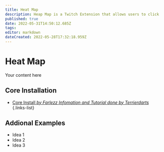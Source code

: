 ```yaml
---
title: Heat Map
description: Heap Map is a Twitch Extension that allows users to click and interact with your stream.
published: true
date: 2022-05-31T14:50:12.685Z
tags: 
editor: markdown
dateCreated: 2022-05-28T17:32:18.959Z
---
```


# Heat Map
Your content here

## Core Installation

- [Core Install  *by Farlezz* *Infomation and Tutorial done by Terrierdarts*](/en/extensions/heat-map/heat-map-core)
{.links-list}
## Addional Examples

- Idea 1
- Idea 2
- Idea 3